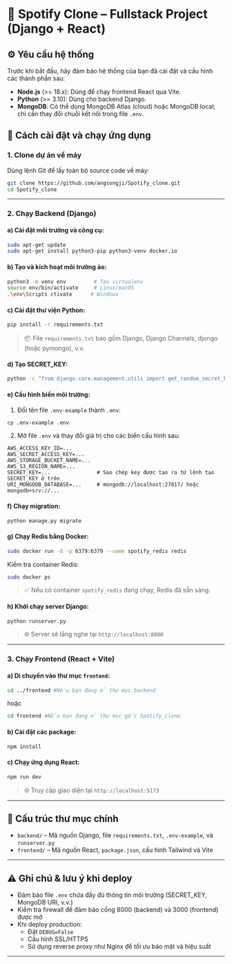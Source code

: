 # 🎵 Spotify Clone – Fullstack Project (Django + React)
## ⚙️ Yêu cầu hệ thống

Trước khi bắt đầu, hãy đảm bảo hệ thống của bạn đã cài đặt và cấu hình các thành phần sau:

- **Node.js** (>= 18.x): Dùng để chạy frontend React qua Vite.
- **Python** (>= 3.10): Dùng cho backend Django.
- **MongoDB**: Có thể dùng MongoDB Atlas (cloud) hoặc MongoDB local; chỉ cần thay đổi chuỗi kết nối trong file `.env`.

## 🚀 Cách cài đặt và chạy ứng dụng

### 1. Clone dự án về máy

Dùng lệnh Git để lấy toàn bộ source code về máy:

```bash
git clone https://github.com/angsongji/Spotify_clone.git
cd Spotify_clone
```

---

### 2. Chạy Backend (Django)

#### a) Cài đặt môi trường và công cụ:

```bash
sudo apt-get update
sudo apt-get install python3-pip python3-venv docker.io
```

#### b) Tạo và kích hoạt môi trường ảo:

```bash
python3 -m venv env         # Tạo virtualenv
source env/bin/activate     # Linux/macOS
.\env\Scripts ctivate      # Windows
```

#### c) Cài đặt thư viện Python:

```bash
pip install -r requirements.txt
```

> 📦 File `requirements.txt` bao gồm Django, Django Channels, djongo (hoặc pymongo), v.v.

#### d) Tạo SECRET_KEY:

```bash
python -c "from django.core.management.utils import get_random_secret_key; print(get_random_secret_key())"
```

#### e) Cấu hình biến môi trường:

1. Đổi tên file `.env-example` thành `.env`:

```bash
cp .env-example .env
```

2. Mở file `.env` và thay đổi giá trị cho các biến cấu hình sau:

```env
AWS_ACCESS_KEY_ID=...
AWS_SECRET_ACCESS_KEY=...
AWS_STORAGE_BUCKET_NAME=...
AWS_S3_REGION_NAME=...
SECRET_KEY=...               # Sao chép key được tạo ra từ lệnh tạo SECRET_KEY ở trên
URI_MONGODB_DATABASE=...     # mongodb://localhost:27017/ hoặc mongodb+srv://...
```

#### f) Chạy migration:

```bash
python manage.py migrate
```

#### g) Chạy Redis bằng Docker:

```bash
sudo docker run -d -p 6379:6379 --name spotify_redis redis
```

Kiểm tra container Redis:

```bash
sudo docker ps
```

> ✅ Nếu có container `spotify_redis` đang chạy, Redis đã sẵn sàng.

#### h) Khởi chạy server Django:

```bash
python runserver.py
```

> 🌐 Server sẽ lắng nghe tại `http://localhost:8000`

---

### 3. Chạy Frontend (React + Vite)

#### a) Di chuyển vào thư mục `frontend`:

```bash
cd ../frontend #Nếu bạn đang ở thư mục backend
```
hoặc
```bash
cd frontend #Nếu bạn đang ở thư mục gốc Spotify_clone
```

#### b) Cài đặt các package:

```bash
npm install
```

#### c) Chạy ứng dụng React:

```bash
npm run dev
```

> 🌐 Truy cập giao diện tại `http://localhost:5173`

---

## 📁 Cấu trúc thư mục chính

- `backend/` – Mã nguồn Django, file `requirements.txt`, `.env-example`, và `runserver.py`
- `frontend/` – Mã nguồn React, `package.json`, cấu hình Tailwind và Vite

---

## ⚠️ Ghi chú & lưu ý khi deploy

- Đảm bảo file `.env` chứa đầy đủ thông tin môi trường (SECRET_KEY, MongoDB URI, v.v.)
- Kiểm tra firewall để đảm bảo cổng 8000 (backend) và 3000 (frontend) được mở
- Khi deploy production:
  - Đặt `DEBUG=False`
  - Cấu hình SSL/HTTPS
  - Sử dụng reverse proxy như Nginx để tối ưu bảo mật và hiệu suất

---

